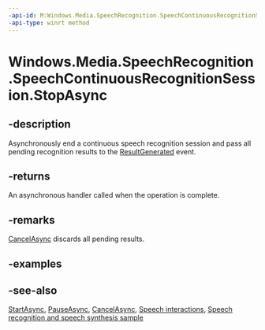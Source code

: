 ```yaml
---
-api-id: M:Windows.Media.SpeechRecognition.SpeechContinuousRecognitionSession.StopAsync
-api-type: winrt method
---
```


<!-- Method syntax
public Windows.Foundation.IAsyncAction StopAsync()
-->

# Windows.Media.SpeechRecognition.SpeechContinuousRecognitionSession.StopAsync

## -description
Asynchronously end a continuous speech recognition session and pass all pending recognition results to the [ResultGenerated](speechcontinuousrecognitionsession_resultgenerated.md) event.

## -returns
An asynchronous handler called when the operation is complete.

## -remarks
[CancelAsync](speechcontinuousrecognitionsession_cancelasync_1837883523.md) discards all pending results.

## -examples

## -see-also
[StartAsync](speechcontinuousrecognitionsession_startasync_192219967.md), [PauseAsync](speechcontinuousrecognitionsession_pauseasync_576113822.md), [CancelAsync](speechcontinuousrecognitionsession_cancelasync_1837883523.md), [Speech interactions](https://docs.microsoft.com/windows/uwp/input-and-devices/speech-interactions), [Speech recognition and speech synthesis sample](https://github.com/Microsoft/Windows-universal-samples/tree/master/Samples/SpeechRecognitionAndSynthesis)
